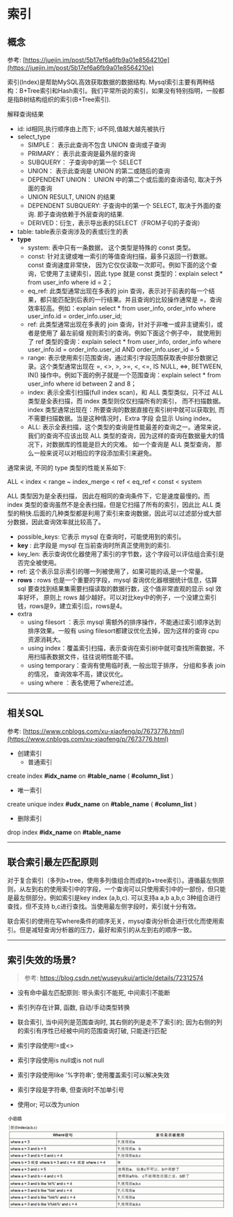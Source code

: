 # 索引

## 概念

参考: [https://juejin.im/post/5b17ef6a6fb9a01e8564210e](https://juejin.im/post/5b17ef6a6fb9a01e8564210e)

索引(Index)是帮助MySQL高效获取数据的数据结构. Mysql索引主要有两种结构：B+Tree索引和Hash索引。我们平常所说的索引，如果没有特别指明，一般都是指B树结构组织的索引(B+Tree索引).

解释查询结果

* id: id相同,执行顺序由上而下; id不同,值越大越先被执行
* select_type
  * SIMPLE： 表示此查询不包含 UNION 查询或子查询
  * PRIMARY： 表示此查询是最外层的查询
  * SUBQUERY： 子查询中的第一个 SELECT
  * UNION： 表示此查询是 UNION 的第二或随后的查询
  * DEPENDENT UNION： UNION 中的第二个或后面的查询语句, 取决于外面的查询
  * UNION RESULT, UNION 的结果
  * DEPENDENT SUBQUERY: 子查询中的第一个 SELECT, 取决于外面的查询. 即子查询依赖于外层查询的结果.
  * DERIVED：衍生，表示导出表的SELECT（FROM子句的子查询）
* table: table表示查询涉及的表或衍生的表
* **type**
  * system: 表中只有一条数据， 这个类型是特殊的 const 类型。
  * const: 针对主键或唯一索引的等值查询扫描，最多只返回一行数据。 const 查询速度非常快， 因为它仅仅读取一次即可。例如下面的这个查询，它使用了主键索引，因此 type 就是 const 类型的：explain select * from user_info where id = 2；
  * eq_ref: 此类型通常出现在多表的 join 查询，表示对于前表的每一个结果，都只能匹配到后表的一行结果。并且查询的比较操作通常是 =，查询效率较高。例如：explain select * from user_info, order_info where user_info.id = order_info.user_id;
  * ref: 此类型通常出现在多表的 join 查询，针对于非唯一或非主键索引，或者是使用了 最左前缀 规则索引的查询。例如下面这个例子中， 就使用到了 ref 类型的查询：explain select * from user_info, order_info where user_info.id = order_info.user_id AND order_info.user_id = 5
  * range: 表示使用索引范围查询，通过索引字段范围获取表中部分数据记录。这个类型通常出现在 =, <>, >, >=, <, <=, IS NULL, <=>, BETWEEN, IN() 操作中。例如下面的例子就是一个范围查询：explain select * from user_info  where id between 2 and 8；
  * index: 表示全索引扫描(full index scan)，和 ALL 类型类似，只不过 ALL 类型是全表扫描，而 index 类型则仅仅扫描所有的索引， 而不扫描数据。index 类型通常出现在：所要查询的数据直接在索引树中就可以获取到, 而不需要扫描数据。当是这种情况时，Extra 字段 会显示 Using index。
  * ALL: 表示全表扫描，这个类型的查询是性能最差的查询之一。通常来说， 我们的查询不应该出现 ALL 类型的查询，因为这样的查询在数据量大的情况下，对数据库的性能是巨大的灾难。 如一个查询是 ALL 类型查询， 那么一般来说可以对相应的字段添加索引来避免。

通常来说, 不同的 type 类型的性能关系如下:

ALL < index < range ~ index_merge < ref < eq_ref < const < system

ALL 类型因为是全表扫描， 因此在相同的查询条件下，它是速度最慢的。而 index 类型的查询虽然不是全表扫描，但是它扫描了所有的索引，因此比 ALL 类型的稍快.后面的几种类型都是利用了索引来查询数据，因此可以过滤部分或大部分数据，因此查询效率就比较高了。

* possible_keys: 它表示 mysql 在查询时，可能使用到的索引。
* **key** : 此字段是 mysql 在当前查询时所真正使用到的索引.
* key_len: 表示查询优化器使用了索引的字节数，这个字段可以评估组合索引是否完全被使用。
* ref: 这个表示显示索引的哪一列被使用了，如果可能的话,是一个常量。
* **rows** : rows 也是一个重要的字段，mysql 查询优化器根据统计信息，估算 sql 要查找到结果集需要扫描读取的数据行数，这个值非常直观的显示 sql 效率好坏， 原则上 rows 越少越好。可以对比key中的例子，一个没建立索引钱，rows是9，建立索引后，rows是4。
* extra
  * using filesort ：表示 mysql 需额外的排序操作，不能通过索引顺序达到排序效果。一般有 using filesort都建议优化去掉，因为这样的查询 cpu 资源消耗大。
  * using index：覆盖索引扫描，表示查询在索引树中就可查找所需数据，不用扫描表数据文件，往往说明性能不错。
  * using temporary：查询有使用临时表, 一般出现于排序， 分组和多表 join 的情况， 查询效率不高，建议优化。
  * using where ：表名使用了where过滤。

---

## 相关SQL

参考: [https://www.cnblogs.com/xu-xiaofeng/p/7673776.html](https://www.cnblogs.com/xu-xiaofeng/p/7673776.html)

* 创建索引
  * 普通索引

create index **#idx_name** on **#table_name** ( **#column_list** )

* 唯一索引

create unique index **#udx_name** on **#table_name** ( **#column_list** )

* 删除索引

drop index **#idx_name** on **#table_name**

---

## 联合索引最左匹配原则

对于复合索引（多列b+tree，使用多列值组合而成的b+tree索引）。遵循最左侧原则，从左到右的使用索引中的字段，一个查询可以只使用索引中的一部份，但只能是最左侧部分。例如索引是key index (a,b,c). 可以支持a  a,b a,b,c 3种组合进行查找，但不支持 b,c进行查找。当使用最左侧字段时，索引就十分有效。

联合索引的使用在写where条件的顺序无关，mysql查询分析会进行优化而使用索引。但是减轻查询分析器的压力，最好和索引的从左到右的顺序一致。

---

## 索引失效的场景?

> 参考: https://blog.csdn.net/wuseyukui/article/details/72312574

* 没有命中最左匹配原则: 带头索引不能死, 中间索引不能断

- 索引列存在计算, 函数, 自动/手动类型转换

- 联合索引, 当中间列是范围查询时, 其右侧的列是走不了索引的; 因为右侧的列的索引有序性已经被中间的范围查询打破, 只能逐行匹配

- 索引字段使用!=或<>

- 索引字段使用is null或is not null

- 索引字段使用like '%字符串'; 使用覆盖索引可以解决失效

- 索引字段是字符串, 但查询时不加单引号

- 使用or; 可以改为union


![1741099693061](image/索引/1741099693061.png)

